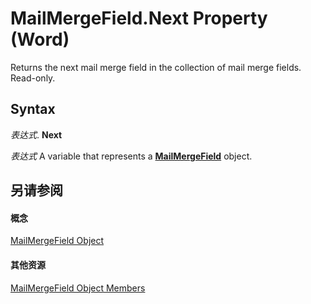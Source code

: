 
# MailMergeField.Next Property (Word)

Returns the next mail merge field in the collection of mail merge fields. Read-only.


## Syntax

 _表达式_. **Next**

 _表达式_ A variable that represents a **[MailMergeField](8beb6228-079c-008c-10aa-3f8f711fcf5c.md)** object.


## 另请参阅


#### 概念


[MailMergeField Object](8beb6228-079c-008c-10aa-3f8f711fcf5c.md)
#### 其他资源


[MailMergeField Object Members](http://msdn.microsoft.com/library/c50297da-7c70-d74b-427e-60e3503ed570%28Office.15%29.aspx)